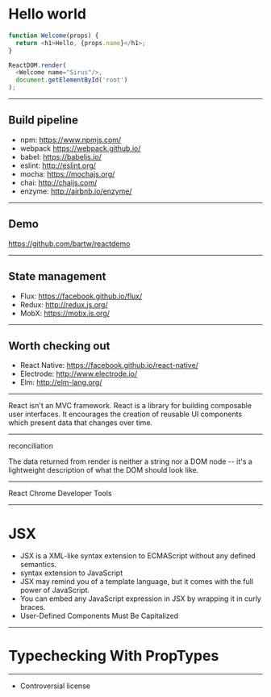 # Hello world

```js
function Welcome(props) {
  return <h1>Hello, {props.name}</h1>;
}

ReactDOM.render(
  <Welcome name="Sirus"/>,
  document.getElementById('root')
);
```

----------

## Build pipeline

* npm: https://www.npmjs.com/
* webpack https://webpack.github.io/
* babel: https://babeljs.io/
* eslint: http://eslint.org/
* mocha: https://mochajs.org/
* chai: http://chaijs.com/
* enzyme: http://airbnb.io/enzyme/

----------

## Demo

https://github.com/bartw/reactdemo

----------

## State management

* Flux: https://facebook.github.io/flux/
* Redux: http://redux.js.org/
* MobX: https://mobx.js.org/

----------

## Worth checking out

* React Native: https://facebook.github.io/react-native/
* Electrode: http://www.electrode.io/
* Elm: http://elm-lang.org/


----------

React isn't an MVC framework.
React is a library for building composable user interfaces. It encourages the creation of reusable UI components which present data that changes over time.


----------

reconciliation

The data returned from render is neither a string nor a DOM node -- it's a lightweight description of what the DOM should look like.

----------

React Chrome Developer Tools

----------

# JSX

* JSX is a XML-like syntax extension to ECMAScript without any defined semantics. 
* syntax extension to JavaScript
* JSX may remind you of a template language, but it comes with the full power of JavaScript.
* You can embed any JavaScript expression in JSX by wrapping it in curly braces.
* User-Defined Components Must Be Capitalized

----------

# Typechecking With PropTypes

----------

* Controversial license